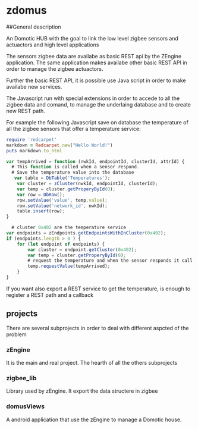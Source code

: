 # zdomus

##General description

An Domotic HUB with the goal to link the low level zigbee sensors and actuactors and high level applications

The sensors zigbee data are availabe as basic REST api by the ZEngine application. The same application makes availabe other basic REST API in order to manage the zigbee actuactors.

Further the basic REST API, it is possible use Java script in order to make availabe new services.

The Javascript run with special extensions in order to accede to all the zigbee data and comand, to manage the underlaing database and to create new REST path.

For example the following Javascript save on database the temperature of all the zigbee sensors that offer a temperature service:


```ruby
require 'redcarpet'
markdown = Redcarpet.new("Hello World!")
puts markdown.to_html
```

```javascript
var tempArrived = function (nwkId, endpointId, clusterId, attrId) {
  # This function is called when a sensor respond.
  # Save the temperature value into the database
   var table = DbTable('Temperatures');
    var cluster = zCluster(nwkId, endpointId, clusterId);
    var temp = cluster.getProperyById(0);
    var row = DbRow();
    row.setValue('value', temp.value);
    row.setValue('network_id', nwkId);
    table.insert(row);
}

  # cluster 0x402 are the temperature service
var endpoints = zEndpoints.getEndpointsWithInCluster(0x402);
if (endpoints.length > 0 ) {
    for (let endpoint of endpoints) {
        var cluster = endpoint.getCluster(0x402);
        var temp = cluster.getProperyById(0);
        # request the temperature and when the sensor responds it call the callback 
        temp.requestValue(tempArrived);
    }
}
```


If you want also export a REST service to get the temperature, is enough to register a REST path and a callback



## projects
There are several subprojects in order to deal with different aspcted of the problem

### zEngine
It is the main and real project. The hearth of all the others subprojects

### zigbee_lib
Library used by zEngine. It export the data structere in zigbee

### domusViews
A android application that use the zEngine to manage a Domotic house.









